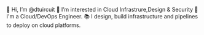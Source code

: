  👋 Hi, I’m @dtuircuit
 👀 I’m interested in Cloud Infrastrure,Design & Security
 🌱 I'm a Cloud/DevOps Engineer.
 📚 I design, build infrastructure and pipelines to deploy on cloud platforms.
